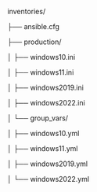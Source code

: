inventories/

├── ansible.cfg  

├── production/

│   ├── windows10.ini 

│   ├── windows11.ini

│   ├── windows2019.ini

│   ├── windows2022.ini

│   └── group_vars/

│       ├── windows10.yml

│       ├── windows11.yml

│       ├── windows2019.yml

│       └── windows2022.yml
